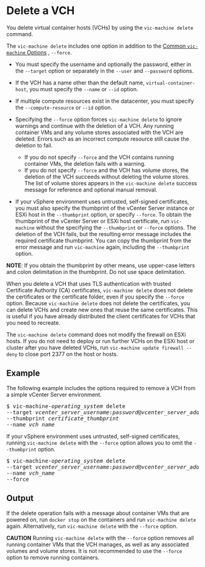 # Delete a VCH #

You delete virtual container hosts (VCHs) by using the `vic-machine delete` command.

The `vic-machine delete` includes one option in addition to the [Common `vic-machine` Options](common_vic_options.md) , `--force`.

- You must specify the username and optionally the password, either in the `--target` option or separately in the `--user` and `--password` options. 
- If the VCH has a name other than the default name, `virtual-container-host`, you must specify the `--name` or `--id` option. 
- If multiple compute resources exist in the datacenter, you must specify the `--compute-resource` or `--id` option.
- Specifying the `--force` option forces `vic-machine delete` to ignore warnings and continue with the deletion of a VCH. Any running container VMs and any volume stores associated with the VCH are deleted. Errors such as an incorrect compute resource still cause the deletion to fail. 

  - If you do not specify `--force` and the VCH contains running container VMs, the deletion fails with a warning. 
  - If you do not specify `--force` and the VCH has volume stores, the deletion of the VCH succeeds without deleting the volume stores. The list of volume stores appears in the `vic-machine delete` success message for reference and optional manual removal.
- If your vSphere environment uses untrusted, self-signed certificates, you must also specify the thumbprint of the vCenter Server instance or ESXi host in the `--thumbprint` option, or specify `--force`. To obtain the thumbprint of the vCenter Server or ESXi host certificate, run `vic-machine` without the specifying the `--thumbprint` or `--force` options. The deletion of the VCH fails, but the resulting error message includes the required certificate thumbprint. You can copy the thumbprint from the error message and run `vic-machine` again, including the `--thumbprint` option.

**NOTE**: If you obtain the thumbprint by other means, use upper-case letters and colon delimitation in the thumbprint. Do not use space delimitation.

When you delete a VCH that uses TLS authentication with trusted Certificate Authority (CA) certificates, `vic-machine delete` does not delete the certificates or the certificate folder, even if you specify the `--force` option. Because `vic-machine delete` does not delete the certificates, you can delete VCHs and create new ones that reuse the same certificates. This is useful if you have already distributed the client certificates for VCHs that you need to recreate.

The `vic-machine delete` command does not modify the firewall on ESXi hosts. If you do not need to deploy or run further VCHs on the ESXi host or cluster after you have deleted VCHs, run `vic-machine update firewall --deny` to close port 2377 on the host or hosts. 

## Example ##

The following example includes the options required to remove a VCH from a simple vCenter Server environment. 

  <pre>$ vic-machine-<i>operating_system</i> delete
--target <i>vcenter_server_username</i>:<i>password</i>@<i>vcenter_server_address</i>
--thumbprint <i>certificate_thumbprint</i>
--name <i>vch_name</i></pre>

If your vSphere environment uses untrusted, self-signed certificates, running `vic-machine delete` with the `--force` option allows you to omit the `--thumbprint` option.

<pre>$ vic-machine-<i>operating_system</i> delete
--target <i>vcenter_server_username</i>:<i>password</i>@<i>vcenter_server_address</i>
--name <i>vch_name</i></i>
--force</pre>

## Output ##

If the delete operation fails with a message about container VMs that are powered on, run `docker stop` on the containers and run `vic-machine delete` again. Alternatively, run `vic-machine delete` with the `--force` option.

**CAUTION** Running `vic-machine delete` with the `--force` option removes all running container VMs that the VCH manages, as well as any associated volumes and volume stores. It is not recommended to use the `--force` option to remove running containers.